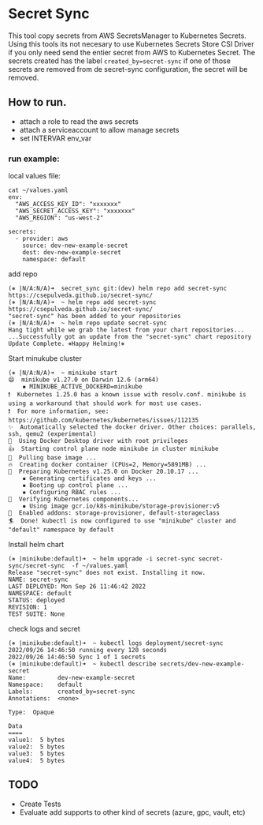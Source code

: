 # Secret Sync
This tool copy secrets from AWS SecretsManager to Kubernetes Secrets.
Using this tools its not necesary to use Kubernetes Secrets Store CSI Driver if you only need send the entier secret from AWS to Kubernetes Secret.
The secrets created has the label `created_by=secret-sync` if one of those secrets are removed from de secret-sync configuration, the secret will be removed.

## How to run.
* attach a role to read the aws secrets
* attach a serviceaccount to allow manage secrets
* set INTERVAR env_var

### run example:
local values file:
```
cat ~/values.yaml
env:
  "AWS_ACCESS_KEY_ID": "xxxxxxx"
  "AWS_SECRET_ACCESS_KEY": "xxxxxxx"
  "AWS_REGION": "us-west-2"

secrets:
  - provider: aws
    source: dev-new-example-secret
    dest: dev-new-example-secret
    namespace: default
```

add repo
```
(⎈ |N/A:N/A)➜  secret_sync git:(dev) helm repo add secret-sync https://csepulveda.github.io/secret-sync/  
(⎈ |N/A:N/A)➜  ~ helm repo add secret-sync https://csepulveda.github.io/secret-sync/
"secret-sync" has been added to your repositories
(⎈ |N/A:N/A)➜  ~ helm repo update secret-sync                                       
Hang tight while we grab the latest from your chart repositories...
...Successfully got an update from the "secret-sync" chart repository
Update Complete. ⎈Happy Helming!⎈
```
Start minukube cluster
```
(⎈ |N/A:N/A)➜  ~ minikube start       
😄  minikube v1.27.0 on Darwin 12.6 (arm64)
    ▪ MINIKUBE_ACTIVE_DOCKERD=minikube
❗  Kubernetes 1.25.0 has a known issue with resolv.conf. minikube is using a workaround that should work for most use cases.
❗  For more information, see: https://github.com/kubernetes/kubernetes/issues/112135
✨  Automatically selected the docker driver. Other choices: parallels, ssh, qemu2 (experimental)
📌  Using Docker Desktop driver with root privileges
👍  Starting control plane node minikube in cluster minikube
🚜  Pulling base image ...
🔥  Creating docker container (CPUs=2, Memory=5891MB) ...
🐳  Preparing Kubernetes v1.25.0 on Docker 20.10.17 ...
    ▪ Generating certificates and keys ...
    ▪ Booting up control plane ...
    ▪ Configuring RBAC rules ...
🔎  Verifying Kubernetes components...
    ▪ Using image gcr.io/k8s-minikube/storage-provisioner:v5
🌟  Enabled addons: storage-provisioner, default-storageclass
🏄  Done! kubectl is now configured to use "minikube" cluster and "default" namespace by default
```
Install helm chart
```                                             
(⎈ |minikube:default)➜  ~ helm upgrade -i secret-sync secret-sync/secret-sync  -f ~/values.yaml
Release "secret-sync" does not exist. Installing it now.
NAME: secret-sync
LAST DEPLOYED: Mon Sep 26 11:46:42 2022
NAMESPACE: default
STATUS: deployed
REVISION: 1
TEST SUITE: None
```

check logs and secret
```
(⎈ |minikube:default)➜  ~ kubectl logs deployment/secret-sync  
2022/09/26 14:46:50 running every 120 seconds
2022/09/26 14:46:50 Sync 1 of 1 secrets
(⎈ |minikube:default)➜  ~ kubectl describe secrets/dev-new-example-secret                      
Name:         dev-new-example-secret
Namespace:    default
Labels:       created_by=secret-sync
Annotations:  <none>

Type:  Opaque

Data
====
value1:  5 bytes
value2:  5 bytes
value3:  5 bytes
value4:  5 bytes
```


## TODO
* Create Tests
* Evaluate add supports to other kind of secrets (azure, gpc, vault, etc)